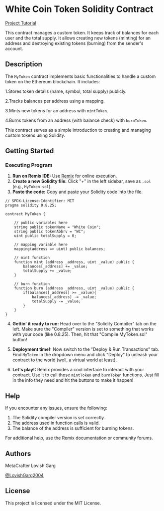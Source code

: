 # White Coin Token Solidity Contract
[Project Tutorial](https://www.loom.com/share/e3aa9d287b9f4ba88a49902c05a45d0b?sid=3edb8b87-66e3-426f-b25a-54330164e996)

This contract manages a custom token. It keeps track of balances for each user and the total supply. It allows creating new tokens (minting) for an address and destroying existing tokens (burning) from the sender's account.
## Description 
The `MyToken` contract implements basic functionalities to handle a custom token on the Ethereum blockchain. It includes:

1.Stores token details (name, symbol, total supply) publicly.

2.Tracks balances per address using a mapping.

3.Mints new tokens for an address with `mintToken`.

4.Burns tokens from an address (with balance check) with `burnToken`.


This contract serves as a simple introduction to creating and managing custom tokens using Solidity.

## Getting Started
### Executing Program
1. **Run on Remix IDE:** Use [Remix](https://remix.ethereum.org/) for online execution.
2. **Create a new Solidity file:** Click "+" in the left sidebar, save as `.sol` (e.g., `MyToken.sol`).
3. **Paste the code:** Copy and paste your Solidity code into the file.
```
// SPDX-License-Identifier: MIT
pragma solidity 0.8.25;

contract MyToken {

    // public variables here
    string public tokenName = "White Coin";
    string public tokenAbbrv = "WC";
    uint public totalSupply = 0;

    // mapping variable here
    mapping(address => uint) public balances;

    // mint function
    function mint (address _address, uint _value) public {
        balances[_address] += _value;
        totalSupply += _value;
    }

    // burn function
    function burn (address _address, uint _value) public {
        if(balances[_address] >= _value){
            balances[_address] -= _value;
            totalSupply -= _value;
        }
    }
}

```
4. **Gettin' it ready to run:** Head over to the "Solidity Compiler" tab on the left. Make sure the "Compiler" version is set to something that works with your code (like 0.8.25). Then, hit that "Compile MyToken.sol" button!

5. **Deployment time!:** Now switch to the "Deploy & Run Transactions" tab. Find `MyToken` in the dropdown menu and click "Deploy" to unleash your contract to the world (well, a virtual world at least).

6. **Let's play!:** Remix provides a cool interface to interact with your contract. Use it to call those `mintToken` and `burnToken` functions. Just fill in the info they need and hit the buttons to make it happen!

## Help
If you encounter any issues, ensure the following:
1. The Solidity compiler version is set correctly.
2. The address used in function calls is valid.
3. The balance of the address is sufficient for burning tokens.

For additional help, use the Remix documentation or community forums.   

## Authors
MetaCrafter Lovish Garg

[@LovishGarg2004](https://www.linkedin.com/in/lovish-garg-480b37249?utm_source=share&utm_campaign=share_via&utm_content=profile&utm_medium=android_app)

## License
This project is licensed under the MIT License.
